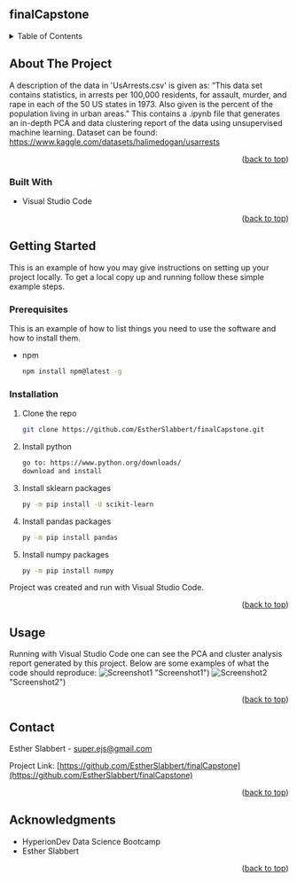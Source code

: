 ## finalCapstone

<!-- TABLE OF CONTENTS -->
<details>
  <summary>Table of Contents</summary>
  <ol>
    <li>
      <a href="#about-the-project">About The Project</a>
      <ul>
        <li><a href="#built-with">Built With</a></li>
      </ul>
    </li>
    <li>
      <a href="#getting-started">Getting Started</a>
      <ul>
        <li><a href="#prerequisites">Prerequisites</a></li>
        <li><a href="#installation">Installation</a></li>
      </ul>
    </li>
    <li><a href="#usage">Usage</a></li>
    <li><a href="#contact">Contact</a></li>
    <li><a href="#acknowledgments">Acknowledgments</a></li>
  </ol>
</details>

<!-- ABOUT THE PROJECT -->
## About The Project

A description of the data in 'UsArrests.csv' is given as: “This data set contains statistics, in arrests per 100,000 residents, for assault, murder, and rape in each of the 50 US states in 1973. Also given is the percent of the population living in urban areas.”
This contains a .ipynb file that generates an in-depth PCA and data clustering report of the data using unsupervised machine learning.
Dataset can be found: https://www.kaggle.com/datasets/halimedogan/usarrests

<p align="right">(<a href="#readme-top">back to top</a>)</p>



### Built With

* Visual Studio Code

<p align="right">(<a href="#readme-top">back to top</a>)</p>



<!-- GETTING STARTED -->
## Getting Started

This is an example of how you may give instructions on setting up your project locally.
To get a local copy up and running follow these simple example steps.

### Prerequisites

This is an example of how to list things you need to use the software and how to install them.
* npm
  ```sh
  npm install npm@latest -g
  ```

### Installation

1. Clone the repo
   ```sh
   git clone https://github.com/EstherSlabbert/finalCapstone.git
   ```
2. Install python
   ```sh
   go to: https://www.python.org/downloads/
   download and install
   ```
3. Install sklearn packages
   ```sh
   py -m pip install -U scikit-learn
   ```
4. Install pandas packages
   ```sh
   py -m pip install pandas
   ```
5. Install numpy packages
   ```sh
   py -m pip install numpy
   ```
Project was created and run with Visual Studio Code.


<p align="right">(<a href="#readme-top">back to top</a>)</p>



<!-- USAGE EXAMPLES -->
## Usage

Running with Visual Studio Code one can see the PCA and cluster analysis report generated by this project.
Below are some examples of what the code should reproduce:
![Screenshot1](https://raw.github.com/EstherSlabbert/finalCapstone/master/Picture1.jpeg) "Screenshot1")
![Screenshot2](https://raw.github.com/EstherSlabbert/finalCapstone/master/Picture2.jpeg) "Screenshot2")

<p align="right">(<a href="#readme-top">back to top</a>)</p>



<!-- CONTACT -->
## Contact

Esther Slabbert - super.ejs@gmail.com

Project Link: [https://github.com/EstherSlabbert/finalCapstone](https://github.com/EstherSlabbert/finalCapstone)

<p align="right">(<a href="#readme-top">back to top</a>)</p>



<!-- ACKNOWLEDGMENTS -->
## Acknowledgments

* HyperionDev Data Science Bootcamp
* Esther Slabbert

<p align="right">(<a href="#readme-top">back to top</a>)</p>
